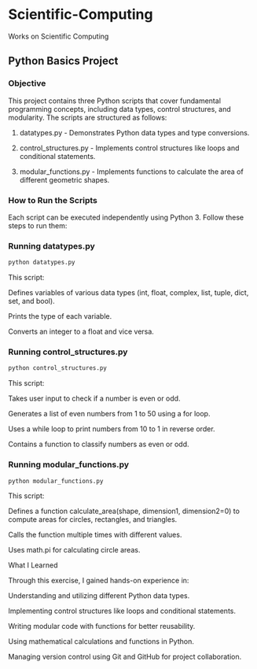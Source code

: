 # Scientific-Computing
Works on Scientific Computing
## Python Basics Project

### Objective

This project contains three Python scripts that cover fundamental programming concepts, including data types, control structures, and modularity. The scripts are structured as follows:

1. datatypes.py - Demonstrates Python data types and type conversions.

2. control_structures.py - Implements control structures like loops and conditional statements.

3. modular_functions.py - Implements functions to calculate the area of different geometric shapes.

### How to Run the Scripts

Each script can be executed independently using Python 3. Follow these steps to run them:

### Running datatypes.py

```python
python datatypes.py
```


This script:

Defines variables of various data types (int, float, complex, list, tuple, dict, set, and bool).

Prints the type of each variable.

Converts an integer to a float and vice versa.

### Running control_structures.py

```python
python control_structures.py
```


This script:

Takes user input to check if a number is even or odd.

Generates a list of even numbers from 1 to 50 using a for loop.

Uses a while loop to print numbers from 10 to 1 in reverse order.

Contains a function to classify numbers as even or odd.

### Running modular_functions.py

```python
python modular_functions.py
```


This script:

Defines a function calculate_area(shape, dimension1, dimension2=0) to compute areas for circles, rectangles, and triangles.

Calls the function multiple times with different values.

Uses math.pi for calculating circle areas.

What I Learned

Through this exercise, I gained hands-on experience in:

Understanding and utilizing different Python data types.

Implementing control structures like loops and conditional statements.

Writing modular code with functions for better reusability.

Using mathematical calculations and functions in Python.

Managing version control using Git and GitHub for project collaboration.